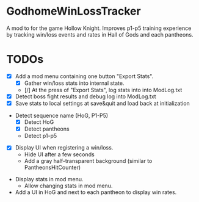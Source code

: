 # GodhomeWinLossTracker

A mod to for the game Hollow Knight. Improves p1-p5 training experience by tracking win/loss events and rates in Hall of Gods and each pantheons.


# TODOs

* [x] Add a mod menu containing one button "Export Stats".
  * [x] Gather win/loss stats into internal state.
  * [/] At the press of "Export Stats", log stats into into ModLog.txt
* [x] Detect boss fight results and debug log into ModLog.txt
* [x] Save stats to local settings at save&quit and load back at initialization
* Detect sequence name (HoG, P1-P5)
  * [x] Detect HoG
  * [x] Detect pantheons
  * Detect p1-p5
* [x] Display UI when registering a win/loss.
  * Hide UI after a few seconds
  * Add a gray half-transparent background (similar to PantheonsHitCounter)
* Display stats in mod menu.
  * Allow changing stats in mod menu.
* Add a UI in HoG and next to each pantheon to display win rates.
